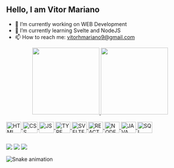  ## Hello, I am Vitor Mariano


- 🔭 I’m currently working on WEB Development
- 🌱 I’m currently learning Svelte and NodeJS
- 📫 How to reach me: vitorhmariano9@gmail.com

<div align="center">
  <a href="https://github.com/vitor1255">
  <img height="180em" src="https://github-readme-stats.vercel.app/api?username=vitor1255&show_icons=true&theme=dark&include_all_commits=true&count_private=true"/>
  <img height="180em" src="https://github-readme-stats.vercel.app/api/top-langs/?username=vitor1255&layout=compact&langs_count=7&theme=dark"/>
</div>


<div style="display: inline_block"><br> 
  <img align="center" alt="HTML" height="30" width="40" src="https://cdn.jsdelivr.net/gh/devicons/devicon/icons/html5/html5-original.svg">
  <img align="center" alt="CSS" height="30" width="40" src="https://cdn.jsdelivr.net/gh/devicons/devicon/icons/css3/css3-original.svg">
  <img align="center" alt="JS" height="30" width="40" src="https://cdn.jsdelivr.net/gh/devicons/devicon/icons/javascript/javascript-original.svg">
  <img align="center" alt="TYPE" height="30" width="40" src="https://cdn.jsdelivr.net/gh/devicons/devicon/icons/typescript/typescript-original.svg">
  <img align="center" alt="SVELTE" height="30" width="40" src="https://cdn.jsdelivr.net/gh/devicons/devicon/icons/svelte/svelte-original.svg">
  <img align="center" alt="REACT" height="30" width="40" src="https://cdn.jsdelivr.net/gh/devicons/devicon/icons/react/react-original-wordmark.svg">
  <img align="center" alt="NODE" height="30" width="40" src="https://cdn.jsdelivr.net/gh/devicons/devicon/icons/nodejs/nodejs-original-wordmark.svg">
  <img align="center" alt="JAVA" height="30" width="40" src="https://cdn.jsdelivr.net/gh/devicons/devicon/icons/java/java-original.svg">
  <img align="center" alt="SQL" height="30" width="40" src="https://cdn.jsdelivr.net/gh/devicons/devicon/icons/mysql/mysql-original-wordmark.svg">

  ##
 
<div>
  <a href="https://www.linkedin.com/in/vitorhmariano" target="_blank"><img src="https://img.shields.io/badge/-LinkedIn-%230077B5?style=for-the-badge&logo=linkedin&logoColor=white" target="_blank"></a> 
  <a href="https://www.instagram.com/drvitu" target="_blank"><img src="https://img.shields.io/badge/-Instagram-%23E4405F?style=for-the-badge&logo=instagram&logoColor=white" target="_blank"></a>
  <a href = "mailto:vitorhmariano9@gmail.com"><img src="https://img.shields.io/badge/-Gmail-%23333?style=for-the-badge&logo=gmail&logoColor=white" target="_blank"></a>

 
  ![Snake animation](https://github.com/vitor1255/vitor1255/blob/output/github-contribution-grid-snake.svg)
 
</div>





<link rel="stylesheet" href="https://cdn.jsdelivr.net/gh/devicons/devicon@v2.15.1/devicon.min.css">
          
